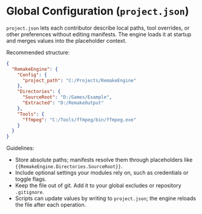 # Global Configuration (`project.json`)

`project.json` lets each contributor describe local paths, tool overrides, or other preferences without editing manifests. The engine loads it at startup and merges values into the placeholder context.

Recommended structure:

```json
{
  "RemakeEngine": {
    "Config": {
      "project_path": "C:/Projects/RemakeEngine"
    },
    "Directories": {
      "SourceRoot": "D:/Games/Example",
      "Extracted": "D:/RemakeOutput"
    },
    "Tools": {
      "ffmpeg": "C:/Tools/ffmpeg/bin/ffmpeg.exe"
    }
  }
}
```

Guidelines:
- Store absolute paths; manifests resolve them through placeholders like `{{RemakeEngine.Directories.SourceRoot}}`.
- Include optional settings your modules rely on, such as credentials or toggle flags.
- Keep the file out of git. Add it to your global excludes or repository `.gitignore`.
- Scripts can update values by writing to `project.json`; the engine reloads the file after each operation.
